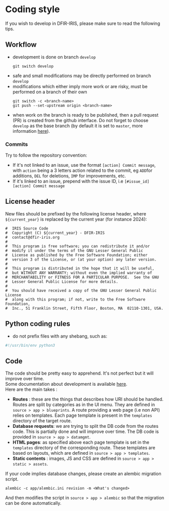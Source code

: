 # Coding style 

If you wish to develop in DFIR-IRIS, please make sure to read the following tips.

## Workflow

- development is done on branch `develop`
  ```
  git switch develop
  ```
- safe and small modifications may be directly performed on branch `develop`
- modifications which either imply more work or are risky, must be performed on a branch of their own
  ```
  git switch -c <branch-name>
  git push --set-upstream origin <branch-name>
  ```
- when work on the branch is ready to be published, then a pull request (PR) is created from the github interface.
  Do not forget to choose `develop` as the base branch (by default it is set to `master`,
  more information [here](https://docs.github.com/en/pull-requests/collaborating-with-pull-requests/proposing-changes-to-your-work-with-pull-requests/creating-a-pull-request#changing-the-branch-range-and-destination-repository)).


### Commits
Try to follow the repository convention:

- If it's not linked to an issue, use the format `[action] Commit message`, with `action` being a 3 letters action related to the commit, eg `ADD`for additions, `DEL` for deletions, `IMP` for improvements, etc.
- If it's linked to an issue, prepend with the issue ID, i.e `[#issue_id][action] Commit message`

## License header

New files should be prefixed by the following license header, where `${current_year}` is replaced by the current year
(for instance 2024):
```
#  IRIS Source Code
#  Copyright (C) ${current_year} - DFIR-IRIS
#  contact@dfir-iris.org
#
#  This program is free software; you can redistribute it and/or
#  modify it under the terms of the GNU Lesser General Public
#  License as published by the Free Software Foundation; either
#  version 3 of the License, or (at your option) any later version.
#
#  This program is distributed in the hope that it will be useful,
#  but WITHOUT ANY WARRANTY; without even the implied warranty of
#  MERCHANTABILITY or FITNESS FOR A PARTICULAR PURPOSE.  See the GNU
#  Lesser General Public License for more details.
#
#  You should have received a copy of the GNU Lesser General Public License
#  along with this program; if not, write to the Free Software Foundation,
#  Inc., 51 Franklin Street, Fifth Floor, Boston, MA  02110-1301, USA.
```

## Python coding rules

* do not prefix files with any shebang, such as:
```python
#!/usr/bin/env python3
```

## Code
The code should be pretty easy to apprehend. It's not perfect but it will improve over time.   
Some documentation about development is available [here](https://docs.dfir-iris.org/development/).   
Here are the main takes : 

- **Routes** : these are the things that describes how URI should be handled. Routes are split by categories as in the UI menu. 
They are defined in `source > app > blueprints`. A route providing a web page (i.e non API) relies on templates. 
Each page template is present in the `templates` directory of the target route. 
- **Database requests**: we are trying to split the DB code from the routes code. This is partially done and will improve over time. The DB code is provided in `source > app > datamgmt`.
- **HTML pages**: as specified above each page template is set in the `templates` directory of the corresponding route. These templates are based on layouts, which are defined in `source > app > templates`. 
- **Static contents** : images, JS and CSS are defined in `source > app > static > assets`.

If your code implies database changes, please create an alembic migration script.  
```
alembic -c app/alembic.ini revision -m <What's changed>
```
And then modifies the script in `source > app > alembic` so that the migration can be done automatically.  
